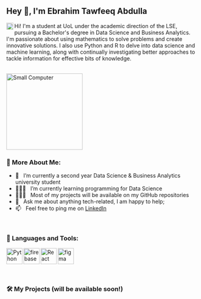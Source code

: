 ## Hey 👋, I'm Ebrahim Tawfeeq Abdulla
<a href='www.linkedin.com/in/ebrahim-tawfeeq-160022283'><img align='left' alt="linkedin" src="https://raw.githubusercontent.com/rahul-jha98/rahul-jha98/561d474902b59c7429ec22bb73e225696c27b202/assets/linkedin.svg" height='18px'/></a>

Hi! I'm a student at UoL under the academic direction of the LSE, pursuing a Bachelor's degree in Data Science and Business Analytics. I'm passionate about using mathematics to solve problems and create innovative solutions. I also use Python and R to delve into data science and machine learning, along with continually investigating better approaches to tackle information for effective bits of knowledge.
<br/>
<br/>

<p align="left">
  <img src="https://media3.giphy.com/media/v1.Y2lkPTc5MGI3NjExNXRic3lndm44bWJ3M2hpeXdhbnFyMTRpbDBmdHhwbTRjYmhvOXlxdSZlcD12MV9pbnRlcm5hbF9naWZfYnlfaWQmY3Q9Zw/JsE9qckiYyVClQ5bY2/giphy.gif" alt="Small Computer" width="200" height="200">
</p>
  
### 🧐 More About Me:

- 🔭 &nbsp; I’m currently a second year Data Science & Business Analytics university student
- 👨🏻‍💻 &nbsp; I’m currently learning programming for Data Science
- 👨🏻‍💻 &nbsp; Most of my projects will be available on my GitHub repositories
- 💬 &nbsp; Ask me about anything tech-related, I am happy to help;
- 📫 &nbsp; Feel free to ping me on [LinkedIn](www.linkedin.com/in/ebrahim-tawfeeq-160022283)

<br>

### 🔨 Languages and Tools:
<a href="https://www.python.org" target="_blank"><img align="left" alt="Python" height ="42px" src="https://raw.githubusercontent.com/rahul-jha98/github_readme_icons/main/language_and_tools/square/python/python.svg"></a>
<a href="https://firebase.google.com/" target="_blank"> <img align="left" src="https://raw.githubusercontent.com/rahul-jha98/github_readme_icons/main/language_and_tools/square/firebase/firebase.svg" alt="firebase" height ="42px"/> </a>
<a href="https://reactjs.org/" target="_blank"> <img align="left" alt="React" height ="42px" src="https://raw.githubusercontent.com/rahul-jha98/github_readme_icons/main/language_and_tools/square/react/react.svg"></a>
<a href="https://www.figma.com/" target="_blank"> <img src="https://raw.githubusercontent.com/rahul-jha98/github_readme_icons/main/language_and_tools/square/figma/figma.svg" alt="figma" height='42px'/> </a>

<br>

### 🛠️ My Projects (will be available soon!)
